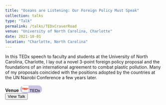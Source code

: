 ```yaml
---
title: "Oceans are Listening: Our Foreign Policy Must Speak"
collection: talks
type: "Talk"
permalink: /talks/TEDxCraverRoad
venue: "University of North Carolina, Charlotte"
date: 2021-10-01
location: "Charlotte, North Carolina"
---
```


In this TEDx speech to faculty and students at the University of North Carolina, Charlotte, I lay out a novel 3-point foreign policy proposal and the foundations of an international agreement to combat plastic pollution.
Many of my proposals coincided with the positions adopted by the countries at the UN Nairobi Conference a few years later.
<br>
<br>
<b>Venue</b> <button onclick="location.href='https://www.ted.com/talks/shreyan_mitra_oceans_are_listening_our_foreign_policy_must_speak'" style='border-radius:12px;background-color:rgb(203, 195, 227);border:none'> <img src='../files/TEDx-logo.png' style='height:20px;'/>  TEDx</button>
<br>
<button onclick="location.href='https://www.ted.com/talks/shreyan_mitra_oceans_are_listening_our_foreign_policy_must_speak'" type="button">View Talk</button>
